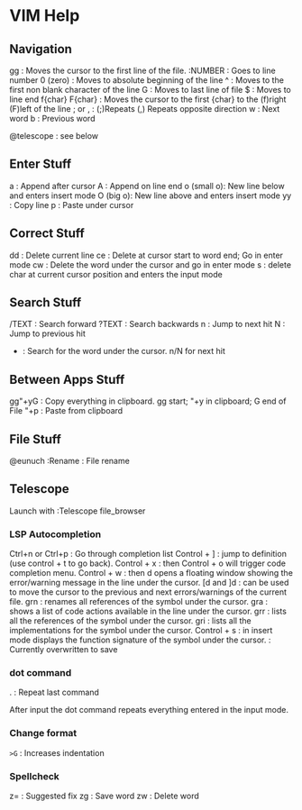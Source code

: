 # VIM Help

## Navigation

gg : Moves the cursor to the first line of the file.
:NUMBER : Goes to line number
0 (zero) : Moves to absolute beginning of the line
^ : Moves to the first non blank character of the line
G : Moves to last line of file
$ : Moves to line end
f{char} F{char} : Moves the cursor to the first {char} to the (f)right (F)left of the line
    ; or , : (;)Repeats (,) Repeats opposite direction
w : Next word
b : Previous word


@telescope : see below

## Enter Stuff

a : Append after cursor
A : Append on line end
o (small o): New line below and enters insert mode
O (big o): New line above and enters insert mode
yy : Copy line
p : Paste under cursor

## Correct Stuff

dd : Delete current line
ce : Delete at cursor start to word end; Go in enter mode
cw : Delete the word under the cursor and go in enter mode
s : delete char at current cursor position and enters the input mode

## Search Stuff

/TEXT : Search forward
?TEXT : Search backwards
n : Jump to next hit
N : Jump to previous hit
* : Search for the word under the cursor. n/N for next hit

## Between Apps Stuff

gg"+yG : Copy everything in clipboard. gg start; "+y in clipboard; G end of File
"+p : Paste from clipboard  

## File Stuff

@eunuch :Rename : File rename

## Telescope

Launch with :Telescope file_browser

### LSP Autocompletion

Ctrl+n or Ctrl+p : Go through completion list
Control + ] : jump to definition (use control + t to go back).
Control + x : then Control + o will trigger code completion menu.
Control + w : then d opens a floating window showing the error/warning message in the line under the cursor.
[d and ]d : can be used to move the cursor to the previous and next errors/warnings of the current file.
grn : renames all references of the symbol under the cursor.
gra : shows a list of code actions available in the line under the cursor.
grr : lists all the references of the symbol under the cursor.
gri : lists all the implementations for the symbol under the cursor.
Control + s : in insert mode displays the function signature of the symbol under the cursor. : Currently overwritten to save

### dot command

. : Repeat last command

After input the dot command repeats everything entered in the input mode.

### Change format

`>G` : Increases indentation

### Spellcheck

z= : Suggested fix
zg : Save word
zw : Delete word
